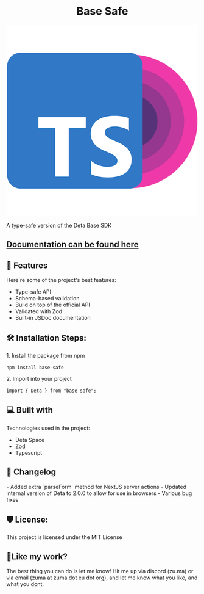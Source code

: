 <h1 align="center" id="title">Base Safe</h1>

<p align="center"><img src="https://raw.githubusercontent.com/Zuma206/base-safe/master/logo.png" alt="project-image"></p>

<p id="description">A type-safe version of the Deta Base SDK</p>

## [Documentation can be found here](https://github.com/Zuma206/base-safe/blob/master/docs.md)

<h2>🧐 Features</h2>

Here're some of the project's best features:

- Type-safe API
- Schema-based validation
- Build on top of the official API
- Validated with Zod
- Built-in JSDoc documentation

<h2>🛠️ Installation Steps:</h2>

<p>1. Install the package from npm</p>

```
npm install base-safe
```

<p>2. Import into your project</p>

```
import { Deta } from "base-safe";
```

<h2>💻 Built with</h2>

Technologies used in the project:

- Deta Space
- Zod
- Typescript

<h2>📖 Changelog</h2>
- Added extra `parseForm` method for NextJS server actions
- Updated internal version of Deta to 2.0.0 to allow for use in browsers
- Various bug fixes

<h2>🛡️ License:</h2>

This project is licensed under the MIT License

<h2>💖Like my work?</h2>
The best thing you can do is let me know! Hit me up via discord (zu.ma) or via email (zuma at zuma dot eu dot org), and let me know what you like, and what you dont.
